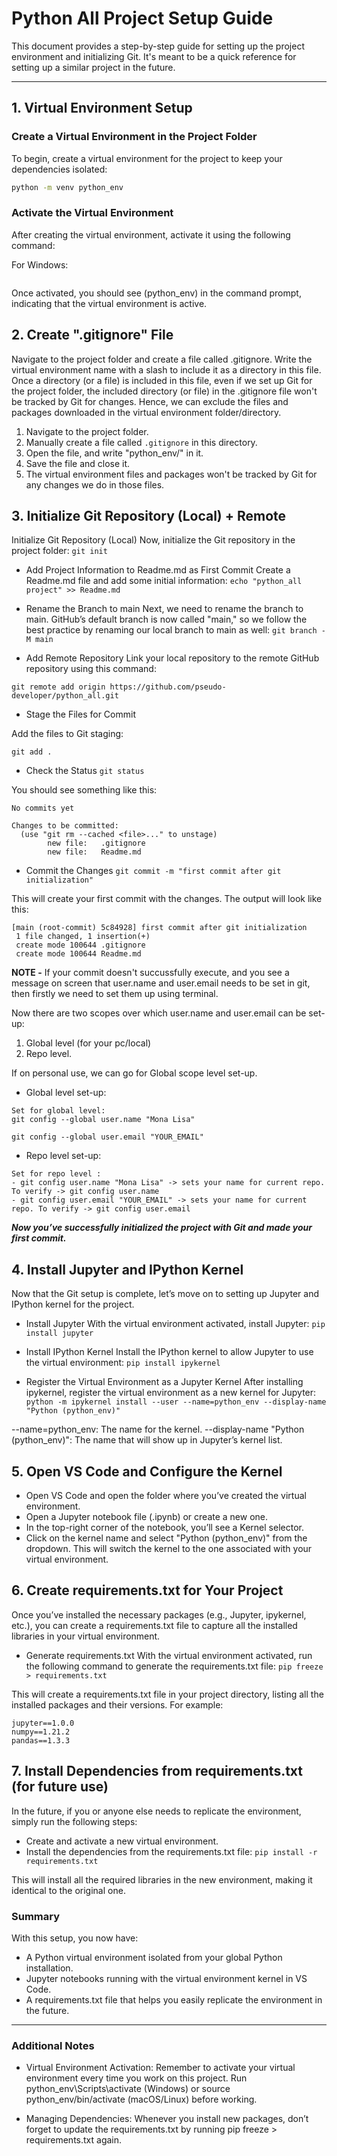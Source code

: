 # Python All Project Setup Guide

This document provides a step-by-step guide for setting up the project environment and initializing Git. It's meant to be a quick reference for setting up a similar project in the future.

---

## 1. Virtual Environment Setup

### **Create a Virtual Environment in the Project Folder**

To begin, create a virtual environment for the project to keep your dependencies isolated:

```bash
python -m venv python_env
```

### **Activate the Virtual Environment**
After creating the virtual environment, activate it using the following command:

For Windows:
```python_env\Scripts\activate
```

Once activated, you should see (python_env) in the command prompt, indicating that the virtual environment is active.

## 2. Create ".gitignore" File
Navigate to the project folder and create a file called .gitignore.
Write the virtual environment name with a slash to include it as a directory in this file.
Once a directory (or a file) is included in this file, even if we set up Git for the project folder, the included directory (or file) in the .gitignore file won't be tracked by Git for changes.
Hence, we can exclude the files and packages downloaded in the virtual environment folder/directory.

1. Navigate to the project folder.
2. Manually create a file called `.gitignore` in this directory.
3. Open the file, and write "python_env/" in it.
4. Save the file and close it.
5. The virtual environment files and packages won't be tracked by Git for any changes we do in those files.


## 3. Initialize Git Repository (Local) + Remote
Initialize Git Repository (Local)
Now, initialize the Git repository in the project folder:
```git init ```

- Add Project Information to Readme.md as First Commit
Create a Readme.md file and add some initial information:
``` echo "python_all project" >> Readme.md ```

- Rename the Branch to main
Next, we need to rename the branch to main. GitHub’s default branch is now called "main," so we follow the best practice by renaming our local branch to main as well:
``` git branch -M main ```

- Add Remote Repository
Link your local repository to the remote GitHub repository using this command:

``` git remote add origin https://github.com/pseudo-developer/python_all.git ```

- Stage the Files for Commit

Add the files to Git staging:

``` git add . ```

- Check the Status
``` git status ```

You should see something like this:
```On branch main
No commits yet

Changes to be committed:
  (use "git rm --cached <file>..." to unstage)
        new file:   .gitignore
        new file:   Readme.md
```

- Commit the Changes
```git commit -m "first commit after git initialization"```

This will create your first commit with the changes. The output will look like this:

```
[main (root-commit) 5c84928] first commit after git initialization
 1 file changed, 1 insertion(+)
 create mode 100644 .gitignore
 create mode 100644 Readme.md
```


**NOTE -** If your commit doesn't succussfully execute, and you see a message on screen that user.name and user.email needs to be set in git, then firstly we need to set them up using terminal.

Now there are two scopes over which user.name and user.email can be set-up:
1. Global level (for your pc/local)
2. Repo level.

If on personal use, we can go for Global scope level set-up.

- Global level set-up:
```
Set for global level:
git config --global user.name "Mona Lisa"

git config --global user.email "YOUR_EMAIL"
```

- Repo level set-up:
```
Set for repo level :
- git config user.name "Mona Lisa" -> sets your name for current repo. To verify -> git config user.name
- git config user.email "YOUR_EMAIL" -> sets your name for current repo. To verify -> git config user.email
```

***Now you’ve successfully initialized the project with Git and made your first commit.***


## 4. Install Jupyter and IPython Kernel
Now that the Git setup is complete, let’s move on to setting up Jupyter and IPython kernel for the project.

- Install Jupyter
With the virtual environment activated, install Jupyter:
```pip install jupyter```

- Install IPython Kernel
Install the IPython kernel to allow Jupyter to use the virtual environment:
```pip install ipykernel```

- Register the Virtual Environment as a Jupyter Kernel
After installing ipykernel, register the virtual environment as a new kernel for Jupyter:
```python -m ipykernel install --user --name=python_env --display-name "Python (python_env)"```

--name=python_env: The name for the kernel.
--display-name "Python (python_env)": The name that will show up in Jupyter’s kernel list.


## 5. Open VS Code and Configure the Kernel
- Open VS Code and open the folder where you’ve created the virtual environment.
- Open a Jupyter notebook file (.ipynb) or create a new one.
- In the top-right corner of the notebook, you’ll see a Kernel selector.
- Click on the kernel name and select "Python (python_env)" from the dropdown. This will switch the kernel to the one associated with your virtual environment.

## 6. Create requirements.txt for Your Project
Once you’ve installed the necessary packages (e.g., Jupyter, ipykernel, etc.), you can create a requirements.txt file to capture all the installed libraries in your virtual environment.

- Generate requirements.txt
With the virtual environment activated, run the following command to generate the requirements.txt file:
```pip freeze > requirements.txt```

This will create a requirements.txt file in your project directory, listing all the installed packages and their versions. For example:

```ipykernel==6.6.0
jupyter==1.0.0
numpy==1.21.2
pandas==1.3.3
```

## 7. Install Dependencies from requirements.txt (for future use)
In the future, if you or anyone else needs to replicate the environment, simply run the following steps:

- Create and activate a new virtual environment.
- Install the dependencies from the requirements.txt file:
```pip install -r requirements.txt```

This will install all the required libraries in the new environment, making it identical to the original one.

### **Summary**
With this setup, you now have:

- A Python virtual environment isolated from your global Python installation.
- Jupyter notebooks running with the virtual environment kernel in VS Code.
- A requirements.txt file that helps you easily replicate the environment in the future.

-----

### **Additional Notes**
- Virtual Environment Activation: Remember to activate your virtual environment every time you work on this project. Run python_env\Scripts\activate (Windows) or source python_env/bin/activate (macOS/Linux) before working.

- Managing Dependencies: Whenever you install new packages, don’t forget to update the requirements.txt by running pip freeze > requirements.txt again.










